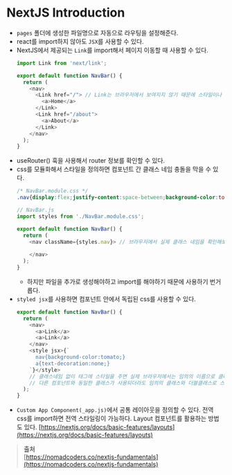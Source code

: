 # NextJS Introduction

* `pages` 폴더에 생성한 파일명으로 자동으로 라우팅을 설정해준다.
* react를 import하지 않아도 `JSX`를 사용할 수 있다.
* NextJS에서 제공되는 `Link`를 import해서 페이지 이동할 때 사용할 수 있다.
  ```javascript
  import Link from 'next/link';

  export default function NavBar() {
    return (
      <nav>
        <Link href="/"> // Link는 브라우저에서 보여지지 않기 때문에 스타일이나 클래스를 주고싶다면 a태그에 줘야한다.
          <a>Home</a>
        </Link>
        <Link href="/about">
          <a>About</a>
        </Link>
      </nav>
    );
  }
  ```
* useRouter() 훅을 사용해서 router 정보를 확인할 수 있다.
* css를 모듈화해서 스타일을 정의하면 컴포넌트 간 클래스 네임 충돌을 막을 수 있다.
  ```css
  /* NavBar.module.css */
  .nav{display:flex;justify-content:space-between;background-color:tomato;}
  ```
  ```javascript
  // NavBar.js
  import styles from './NavBar.module.css';

  export default function NavBar() {
    return (
      <nav className={styles.nav}> // 브라우저에서 실제 클래스 네임을 확인해보면 임의의 텍스트로 변환되어있다.
        
      </nav>
    );
  }
  ```
  * 하지만 파일을 추가로 생성해야하고 import를 해야하기 때문에 사용하기 번거롭다.
* `styled jsx`를 사용하면 컴포넌트 안에서 독립된 css를 사용할 수 있다.
  ```javascript
  export default function NavBar() {
    return (
      <nav>
        <a>Link</a>
        <a>Link</a> 
      </nav>
      <style jsx>{`
        nav{background-color:tomato;}
        a{text-decoration:none;}
      `}</style>
      // 클래스네임 없이 태그에 스타일을 주면 실제 브라우저에서는 임의의 이름으로 클래스가 부여되고 스타일이 정의된다.
      // 다른 컴포넌트와 동일한 클래스가 사용되더라도 임의의 클래스와 더블클래스로 스타일을 줘버리기 때문에 scoped style이 정의된다.
    );
  }
  ```
* `Custom App Component(_app.js)`에서 공통 레이아웃을 정의할 수 있다. 전역 css를 import하면 전역 스타일링이 가능하다. Layout 컴포넌트를 활용하는 방법도 있다. [https://nextjs.org/docs/basic-features/layouts](https://nextjs.org/docs/basic-features/layouts)


> <b>출처</b><br>
[https://nomadcoders.co/nextjs-fundamentals](https://nomadcoders.co/nextjs-fundamentals)

